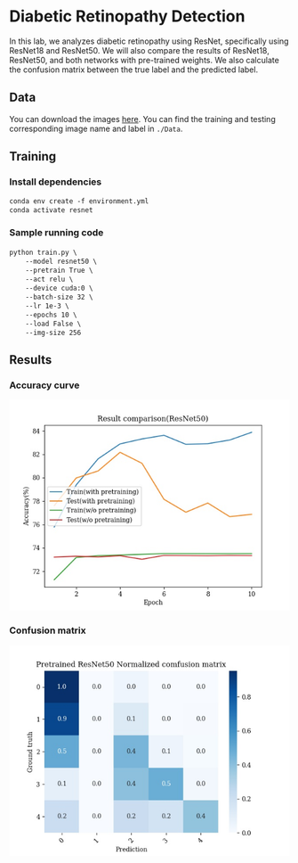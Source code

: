 # Diabetic Retinopathy Detection

In this lab, we analyzes diabetic retinopathy using ResNet, specifically using ResNet18 and ResNet50. We will also compare the results of ResNet18, ResNet50, and both networks with pre-trained weights. We also calculate the confusion matrix between the true label and the predicted label.

## Data

You can download the images [here](https://drive.google.com/open?id=1RTmrk7Qu9IBjQYLczaYKOvXaHWBS0o72). You can find the training and testing corresponding image name and label in `./Data`.

## Training

### Install dependencies

```
conda env create -f environment.yml
conda activate resnet
```

### Sample running code

```
python train.py \
    --model resnet50 \
    --pretrain True \
    --act relu \
    --device cuda:0 \
    --batch-size 32 \
    --lr 1e-3 \
    --epochs 10 \
    --load False \
    --img-size 256
```

## Results

### Accuracy curve

<img src="./results/resnet50_acc.jpg">

### Confusion matrix

<img src="./results/pretrained_resnet50_confusion_mat.jpg">